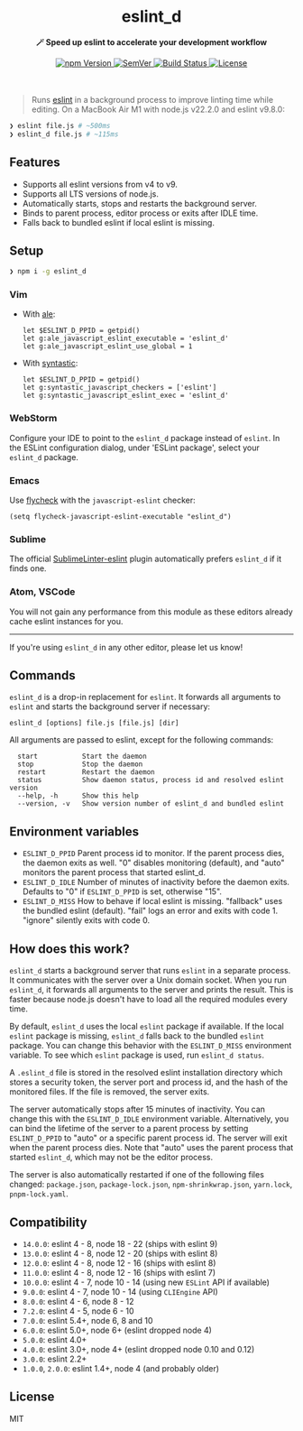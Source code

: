<h1 align="center">
  eslint_d
</h1>
<p align="center">
  <b>🪄 Speed up eslint to accelerate your development workflow</b>
</p>
<div align="center">
  <a href="https://www.npmjs.com/package/eslint_d">
    <img src="https://img.shields.io/npm/v/eslint_d.svg" alt="npm Version">
  </a>
  <a href="https://semver.org">
    <img src="https://img.shields.io/:semver-%E2%9C%93-blue.svg" alt="SemVer">
  </a>
  <a href="https://github.com/mantoni/eslint_d.js/actions">
    <img src="https://github.com/mantoni/eslint_d.js/workflows/Build/badge.svg" alt="Build Status">
  </a>
  <a href="https://opensource.org/licenses/MIT">
    <img src="https://img.shields.io/npm/l/eslint_d.svg" alt="License">
  </a>
  <br>
  <br>
  <br>
</div>

> Runs [eslint][] in a background process to improve linting time while editing.
> On a MacBook Air M1 with node.js v22.2.0 and eslint v9.8.0:

```bash
❯ eslint file.js # ~500ms
❯ eslint_d file.js # ~115ms
```

## Features

- Supports all eslint versions from v4 to v9.
- Supports all LTS versions of node.js.
- Automatically starts, stops and restarts the background server.
- Binds to parent process, editor process or exits after IDLE time.
- Falls back to bundled eslint if local eslint is missing.

## Setup

```bash
❯ npm i -g eslint_d
```

### Vim

- With [ale][]:

  ```vim
  let $ESLINT_D_PPID = getpid()
  let g:ale_javascript_eslint_executable = 'eslint_d'
  let g:ale_javascript_eslint_use_global = 1
  ```

- With [syntastic][]:

  ```vim
  let $ESLINT_D_PPID = getpid()
  let g:syntastic_javascript_checkers = ['eslint']
  let g:syntastic_javascript_eslint_exec = 'eslint_d'
  ```

### WebStorm

Configure your IDE to point to the `eslint_d` package instead of `eslint`. In
the ESLint configuration dialog, under 'ESLint package', select your `eslint_d`
package.

### Emacs

Use [flycheck][] with the `javascript-eslint` checker:

```elisp
(setq flycheck-javascript-eslint-executable "eslint_d")
```

### Sublime

The official [SublimeLinter-eslint][] plugin automatically prefers `eslint_d`
if it finds one.

### Atom, VSCode

You will not gain any performance from this module as these editors already
cache eslint instances for you.

---

If you're using `eslint_d` in any other editor, please let us know!

## Commands

`eslint_d` is a drop-in replacement for `eslint`. It forwards all arguments to
`eslint` and starts the background server if necessary:

```
eslint_d [options] file.js [file.js] [dir]
```

All arguments are passed to eslint, except for the following commands:

```
  start           Start the daemon
  stop            Stop the daemon
  restart         Restart the daemon
  status          Show daemon status, process id and resolved eslint version
  --help, -h      Show this help
  --version, -v   Show version number of eslint_d and bundled eslint
```

## Environment variables

- `ESLINT_D_PPID` Parent process id to monitor. If the parent process dies, the
  daemon exits as well. "0" disables monitoring (default), and "auto" monitors
  the parent process that started eslint_d.
- `ESLINT_D_IDLE` Number of minutes of inactivity before the daemon exits.
  Defaults to "0" if `ESLINT_D_PPID` is set, otherwise "15".
- `ESLINT_D_MISS` How to behave if local eslint is missing. "fallback" uses the
  bundled eslint (default). "fail" logs an error and exits with code 1.
  "ignore" silently exits with code 0.

## How does this work?

`eslint_d` starts a background server that runs `eslint` in a separate process.
It communicates with the server over a Unix domain socket. When you run
`eslint_d`, it forwards all arguments to the server and prints the result. This
is faster because node.js doesn't have to load all the required modules every
time.

By default, `eslint_d` uses the local `eslint` package if available. If the
local `eslint` package is missing, `eslint_d` falls back to the bundled
`eslint` package. You can change this behavior with the `ESLINT_D_MISS`
environment variable. To see which `eslint` package is used, run `eslint_d
status`.

A `.eslint_d` file is stored in the resolved eslint installation directory
which stores a security token, the server port and process id, and the hash of
the monitored files. If the file is removed, the server exits.

The server automatically stops after 15 minutes of inactivity. You can change
this with the `ESLINT_D_IDLE` environment variable. Alternatively, you can bind
the lifetime of the server to a parent process by setting `ESLINT_D_PPID` to
"auto" or a specific parent process id. The server will exit when the parent
process dies. Note that "auto" uses the parent process that started `eslint_d`,
which may not be the editor process.

The server is also automatically restarted if one of the following files
changed: `package.json`, `package-lock.json`, `npm-shrinkwrap.json`,
`yarn.lock`, `pnpm-lock.yaml`.

## Compatibility

- `14.0.0`: eslint 4 - 8, node 18 - 22 (ships with eslint 9)
- `13.0.0`: eslint 4 - 8, node 12 - 20 (ships with eslint 8)
- `12.0.0`: eslint 4 - 8, node 12 - 16 (ships with eslint 8)
- `11.0.0`: eslint 4 - 8, node 12 - 16 (ships with eslint 7)
- `10.0.0`: eslint 4 - 7, node 10 - 14 (using new `ESLint` API if available)
- `9.0.0`: eslint 4 - 7, node 10 - 14 (using `CLIEngine` API)
- `8.0.0`: eslint 4 - 6, node 8 - 12
- `7.2.0`: eslint 4 - 5, node 6 - 10
- `7.0.0`: eslint 5.4+, node 6, 8 and 10
- `6.0.0`: eslint 5.0+, node 6+ (eslint dropped node 4)
- `5.0.0`: eslint 4.0+
- `4.0.0`: eslint 3.0+, node 4+ (eslint dropped node 0.10 and 0.12)
- `3.0.0`: eslint 2.2+
- `1.0.0`, `2.0.0`: eslint 1.4+, node 4 (and probably older)

## License

MIT

[License]: https://img.shields.io/npm/l/eslint_d.svg
[eslint]: https://eslint.org
[ale]: https://github.com/dense-analysis/ale
[syntastic]: https://github.com/scrooloose/syntastic
[flycheck]: http://www.flycheck.org/
[SublimeLinter-eslint]: https://github.com/SublimeLinter/SublimeLinter-eslint
